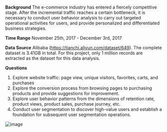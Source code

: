 **Background**
The e-commerce industry has entered a fiercely competitive stage. After the incremental traffic reaches a certain bottleneck, it is necessary to conduct user behavior analysis to 
carry out targeted operational activities for users, and provide personalized and differentiated business strategies.

**Time Range**
November 25th, 2017 - December 3rd, 2017

**Data Source**
Alibaba (https://tianchi.aliyun.com/dataset/649). The complete dataset is 3.41GB in total. For this project, only 1 million records are extracted as the dataset for this data 
analysis.

**Questions**
1) Explore website traffic: page view, unique visitors, favorites, carts, and purchases
2) Explore the conversion process from browsing pages to purchasing products and provide suggestions for improvement.
3) Explore user behavior patterns from the dimensions of retention rate, product views, product sales, purchase journey, etc.
4) Conduct user segmentation to discover high-value users and establish a foundation for subsequent user segmentation operations.


![image](https://github.com/yanh41mc/SQL-E-commerce-User-Behavior-Analysis/assets/122428364/93643ad2-33b9-4f17-be82-cbd1422408a1)
